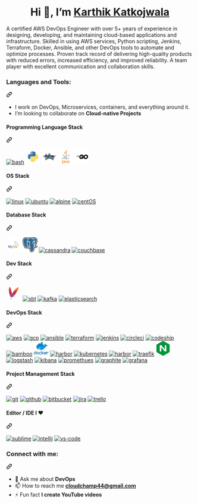 
<h1 align="center" tabindex="-1" class="heading-element" dir="auto">Hi 👋,  I’m <a href="https://www.katkojwala.com" rel="follow">Karthik Katkojwala</a></h1>


A certified AWS DevOps Engineer with over 5+ years of experience in designing, developing, and maintaining cloud-based applications and infrastructure.
Skilled in using AWS services, Python scripting, Jenkins, Terraform, Docker, Ansible, and other DevOps tools to automate and optimize processes.
Proven track record of delivering high-quality products with reduced errors, increased efficiency, and improved reliability.
A team player with excellent communication and collaboration skills.



<div class="markdown-heading" dir="auto"><h3 align="left" tabindex="-1" class="heading-element" dir="auto">Languages and Tools:</h3><a id="user-content-languages-and-tools" class="anchor-element" aria-label="Permalink: Languages and Tools:" href="#languages-and-tools"><svg class="octicon octicon-link" viewBox="0 0 16 16" version="1.1" width="16" height="16" aria-hidden="true"><path d="m7.775 3.275 1.25-1.25a3.5 3.5 0 1 1 4.95 4.95l-2.5 2.5a3.5 3.5 0 0 1-4.95 0 .751.751 0 0 1 .018-1.042.751.751 0 0 1 1.042-.018 1.998 1.998 0 0 0 2.83 0l2.5-2.5a2.002 2.002 0 0 0-2.83-2.83l-1.25 1.25a.751.751 0 0 1-1.042-.018.751.751 0 0 1-.018-1.042Zm-4.69 9.64a1.998 1.998 0 0 0 2.83 0l1.25-1.25a.751.751 0 0 1 1.042.018.751.751 0 0 1 .018 1.042l-1.25 1.25a3.5 3.5 0 1 1-4.95-4.95l2.5-2.5a3.5 3.5 0 0 1 4.95 0 .751.751 0 0 1-.018 1.042.751.751 0 0 1-1.042.018 1.998 1.998 0 0 0-2.83 0l-2.5 2.5a1.998 1.998 0 0 0 0 2.83Z"></path></svg></a></div>
<ul dir="auto">
<li>I work on DevOps, Microservices, containers, and everything around it.</li>
<li>I’m looking to collaborate on <strong>Cloud-native Projects</strong></li>
</ul>
<div class="markdown-heading" dir="auto"><h4 tabindex="-1" class="heading-element" dir="auto">Programming Language Stack</h4><a id="user-content-programming-language-stack" class="anchor-element" aria-label="Permalink: Programming Language Stack" href="#programming-language-stack"><svg class="octicon octicon-link" viewBox="0 0 16 16" version="1.1" width="16" height="16" aria-hidden="true"><path d="m7.775 3.275 1.25-1.25a3.5 3.5 0 1 1 4.95 4.95l-2.5 2.5a3.5 3.5 0 0 1-4.95 0 .751.751 0 0 1 .018-1.042.751.751 0 0 1 1.042-.018 1.998 1.998 0 0 0 2.83 0l2.5-2.5a2.002 2.002 0 0 0-2.83-2.83l-1.25 1.25a.751.751 0 0 1-1.042-.018.751.751 0 0 1-.018-1.042Zm-4.69 9.64a1.998 1.998 0 0 0 2.83 0l1.25-1.25a.751.751 0 0 1 1.042.018.751.751 0 0 1 .018 1.042l-1.25 1.25a3.5 3.5 0 1 1-4.95-4.95l2.5-2.5a3.5 3.5 0 0 1 4.95 0 .751.751 0 0 1-.018 1.042.751.751 0 0 1-1.042.018 1.998 1.998 0 0 0-2.83 0l-2.5 2.5a1.998 1.998 0 0 0 0 2.83Z"></path></svg></a></div>
<p align="left" dir="auto"><a target="_blank" rel="noopener noreferrer nofollow" href="https://camo.githubusercontent.com/7b3bccfadc92429d2907d1c4d5f154a4153934163fa0fe4f458c4676a8dbf673/68747470733a2f2f7777772e766563746f726c6f676f2e7a6f6e652f6c6f676f732f676e755f626173682f676e755f626173682d69636f6e2e737667"><img src="https://camo.githubusercontent.com/7b3bccfadc92429d2907d1c4d5f154a4153934163fa0fe4f458c4676a8dbf673/68747470733a2f2f7777772e766563746f726c6f676f2e7a6f6e652f6c6f676f732f676e755f626173682f676e755f626173682d69636f6e2e737667" alt="bash" title="bash" width="40" height="40" data-canonical-src="https://www.vectorlogo.zone/logos/gnu_bash/gnu_bash-icon.svg" style="max-width: 100%;"></a>  <a target="_blank" rel="noopener noreferrer nofollow" href="https://raw.githubusercontent.com/github/explore/80688e429a7d4ef2fca1e82350fe8e3517d3494d/topics/python/python.png"><img src="https://raw.githubusercontent.com/github/explore/80688e429a7d4ef2fca1e82350fe8e3517d3494d/topics/python/python.png" alt="python" title="python" width="40" height="40" style="max-width: 100%;"></a> <a target="_blank" rel="noopener noreferrer nofollow" href="https://raw.githubusercontent.com/github/explore/b15b6cf1726418913aafbf337a749dded180279d/topics/groovy/groovy.png"><img src="https://raw.githubusercontent.com/github/explore/b15b6cf1726418913aafbf337a749dded180279d/topics/groovy/groovy.png" alt="groovy" title="groovy" width="40" height="40" style="max-width: 100%;"></a>  <a target="_blank" rel="noopener noreferrer nofollow" href="https://raw.githubusercontent.com/github/explore/80688e429a7d4ef2fca1e82350fe8e3517d3494d/topics/java/java.png"><img src="https://raw.githubusercontent.com/github/explore/80688e429a7d4ef2fca1e82350fe8e3517d3494d/topics/java/java.png" alt="java" title="java8" width="40" height="40" style="max-width: 100%;"></a>  <a target="_blank" rel="noopener noreferrer nofollow" href="https://raw.githubusercontent.com/github/explore/80688e429a7d4ef2fca1e82350fe8e3517d3494d/topics/go/go.png"><img src="https://raw.githubusercontent.com/github/explore/80688e429a7d4ef2fca1e82350fe8e3517d3494d/topics/go/go.png" alt="go" title="go" width="40" height="40" style="max-width: 100%;"></a> </p>
<div class="markdown-heading" dir="auto"><h4 tabindex="-1" class="heading-element" dir="auto">OS Stack</h4><a id="user-content-os-stack" class="anchor-element" aria-label="Permalink: OS Stack" href="#os-stack"><svg class="octicon octicon-link" viewBox="0 0 16 16" version="1.1" width="16" height="16" aria-hidden="true"><path d="m7.775 3.275 1.25-1.25a3.5 3.5 0 1 1 4.95 4.95l-2.5 2.5a3.5 3.5 0 0 1-4.95 0 .751.751 0 0 1 .018-1.042.751.751 0 0 1 1.042-.018 1.998 1.998 0 0 0 2.83 0l2.5-2.5a2.002 2.002 0 0 0-2.83-2.83l-1.25 1.25a.751.751 0 0 1-1.042-.018.751.751 0 0 1-.018-1.042Zm-4.69 9.64a1.998 1.998 0 0 0 2.83 0l1.25-1.25a.751.751 0 0 1 1.042.018.751.751 0 0 1 .018 1.042l-1.25 1.25a3.5 3.5 0 1 1-4.95-4.95l2.5-2.5a3.5 3.5 0 0 1 4.95 0 .751.751 0 0 1-.018 1.042.751.751 0 0 1-1.042.018 1.998 1.998 0 0 0-2.83 0l-2.5 2.5a1.998 1.998 0 0 0 0 2.83Z"></path></svg></a></div>
<p align="left" dir="auto"><a target="_blank" rel="noopener noreferrer nofollow" href="https://camo.githubusercontent.com/afdd29c91b2f7803ec6c79af36df479a430cc411a42e5c0a523f120191a5d8b9/68747470733a2f2f6272616e646c6f676f732e6e65742f77702d636f6e74656e742f75706c6f6164732f323032302f30332f4c696e75782d6c6f676f2e706e67"><img src="https://camo.githubusercontent.com/afdd29c91b2f7803ec6c79af36df479a430cc411a42e5c0a523f120191a5d8b9/68747470733a2f2f6272616e646c6f676f732e6e65742f77702d636f6e74656e742f75706c6f6164732f323032302f30332f4c696e75782d6c6f676f2e706e67" alt="linux" title="linux" width="40" height="40" data-canonical-src="https://brandlogos.net/wp-content/uploads/2020/03/Linux-logo.png" style="max-width: 100%;"></a>  <a target="_blank" rel="noopener noreferrer nofollow" href="https://camo.githubusercontent.com/97ffc177256159e7432278fe271beb8c5f58cbeb8c2d129b61136a8fa7aad7ac/68747470733a2f2f7777772e766563746f726c6f676f2e7a6f6e652f6c6f676f732f7562756e74752f7562756e74752d69636f6e2e737667"><img src="https://camo.githubusercontent.com/97ffc177256159e7432278fe271beb8c5f58cbeb8c2d129b61136a8fa7aad7ac/68747470733a2f2f7777772e766563746f726c6f676f2e7a6f6e652f6c6f676f732f7562756e74752f7562756e74752d69636f6e2e737667" alt="ubuntu" title="ubuntu" width="40" height="40" data-canonical-src="https://www.vectorlogo.zone/logos/ubuntu/ubuntu-icon.svg" style="max-width: 100%;"></a>  <a target="_blank" rel="noopener noreferrer nofollow" href="https://camo.githubusercontent.com/56d5aa50cd223d417bdfb9a1c7a9214278246b7e443cf7f926c58d9c70aca337/68747470733a2f2f7777772e766563746f726c6f676f2e7a6f6e652f6c6f676f732f616c70696e656c696e75782f616c70696e656c696e75782d69636f6e2e737667"><img src="https://camo.githubusercontent.com/56d5aa50cd223d417bdfb9a1c7a9214278246b7e443cf7f926c58d9c70aca337/68747470733a2f2f7777772e766563746f726c6f676f2e7a6f6e652f6c6f676f732f616c70696e656c696e75782f616c70696e656c696e75782d69636f6e2e737667" alt="alpine" title="alpine" width="40" height="40" data-canonical-src="https://www.vectorlogo.zone/logos/alpinelinux/alpinelinux-icon.svg" style="max-width: 100%;"></a> <a target="_blank" rel="noopener noreferrer nofollow" href="https://camo.githubusercontent.com/4e74f7391c144dc681e831a8ac62a6777c1898b2b9edde485bf9eae7e704f910/68747470733a2f2f7777772e766563746f726c6f676f2e7a6f6e652f6c6f676f732f63656e746f732f63656e746f732d69636f6e2e737667"><img src="https://camo.githubusercontent.com/4e74f7391c144dc681e831a8ac62a6777c1898b2b9edde485bf9eae7e704f910/68747470733a2f2f7777772e766563746f726c6f676f2e7a6f6e652f6c6f676f732f63656e746f732f63656e746f732d69636f6e2e737667" alt="centOS" title="centOS" width="40" height="40" data-canonical-src="https://www.vectorlogo.zone/logos/centos/centos-icon.svg" style="max-width: 100%;"></a> </p>
<div class="markdown-heading" dir="auto"><h4 tabindex="-1" class="heading-element" dir="auto">Database Stack</h4><a id="user-content-database-stack" class="anchor-element" aria-label="Permalink: Database Stack" href="#database-stack"><svg class="octicon octicon-link" viewBox="0 0 16 16" version="1.1" width="16" height="16" aria-hidden="true"><path d="m7.775 3.275 1.25-1.25a3.5 3.5 0 1 1 4.95 4.95l-2.5 2.5a3.5 3.5 0 0 1-4.95 0 .751.751 0 0 1 .018-1.042.751.751 0 0 1 1.042-.018 1.998 1.998 0 0 0 2.83 0l2.5-2.5a2.002 2.002 0 0 0-2.83-2.83l-1.25 1.25a.751.751 0 0 1-1.042-.018.751.751 0 0 1-.018-1.042Zm-4.69 9.64a1.998 1.998 0 0 0 2.83 0l1.25-1.25a.751.751 0 0 1 1.042.018.751.751 0 0 1 .018 1.042l-1.25 1.25a3.5 3.5 0 1 1-4.95-4.95l2.5-2.5a3.5 3.5 0 0 1 4.95 0 .751.751 0 0 1-.018 1.042.751.751 0 0 1-1.042.018 1.998 1.998 0 0 0-2.83 0l-2.5 2.5a1.998 1.998 0 0 0 0 2.83Z"></path></svg></a></div>
<p align="left" dir="auto"><a target="_blank" rel="noopener noreferrer nofollow" href="https://raw.githubusercontent.com/github/explore/80688e429a7d4ef2fca1e82350fe8e3517d3494d/topics/mysql/mysql.png"><img src="https://raw.githubusercontent.com/github/explore/80688e429a7d4ef2fca1e82350fe8e3517d3494d/topics/mysql/mysql.png" alt="mysql" title="mysql" width="40" height="40" style="max-width: 100%;"></a>  <a target="_blank" rel="noopener noreferrer nofollow" href="https://raw.githubusercontent.com/github/explore/80688e429a7d4ef2fca1e82350fe8e3517d3494d/topics/postgresql/postgresql.png"><img src="https://raw.githubusercontent.com/github/explore/80688e429a7d4ef2fca1e82350fe8e3517d3494d/topics/postgresql/postgresql.png" alt="postgresql" title="postgresql" width="40" height="40" style="max-width: 100%;"></a>  <a target="_blank" rel="noopener noreferrer nofollow" href="https://camo.githubusercontent.com/a80395973602e238a97b10bab087e8c21f20e64063a2518b27ab527d7dabeada/68747470733a2f2f7777772e766563746f726c6f676f2e7a6f6e652f6c6f676f732f6170616368655f63617373616e6472612f6170616368655f63617373616e6472612d69636f6e2e737667"><img src="https://camo.githubusercontent.com/a80395973602e238a97b10bab087e8c21f20e64063a2518b27ab527d7dabeada/68747470733a2f2f7777772e766563746f726c6f676f2e7a6f6e652f6c6f676f732f6170616368655f63617373616e6472612f6170616368655f63617373616e6472612d69636f6e2e737667" alt="cassandra" title="cassandra" width="40" height="40" data-canonical-src="https://www.vectorlogo.zone/logos/apache_cassandra/apache_cassandra-icon.svg" style="max-width: 100%;"></a> <a target="_blank" rel="noopener noreferrer nofollow" href="https://camo.githubusercontent.com/030046f33aa4ccf757b9c81e17313aca2b4e617e5ce4439f7b8086ba0ef3fe20/68747470733a2f2f7777772e766563746f726c6f676f2e7a6f6e652f6c6f676f732f636f756368626173652f636f756368626173652d69636f6e2e737667"><img src="https://camo.githubusercontent.com/030046f33aa4ccf757b9c81e17313aca2b4e617e5ce4439f7b8086ba0ef3fe20/68747470733a2f2f7777772e766563746f726c6f676f2e7a6f6e652f6c6f676f732f636f756368626173652f636f756368626173652d69636f6e2e737667" alt="couchbase" title="couchbase" width="40" height="40" data-canonical-src="https://www.vectorlogo.zone/logos/couchbase/couchbase-icon.svg" style="max-width: 100%;"></a> </p>
<div class="markdown-heading" dir="auto"><h4 tabindex="-1" class="heading-element" dir="auto">Dev Stack</h4><a id="user-content-dev-stack" class="anchor-element" aria-label="Permalink: Dev Stack" href="#dev-stack"><svg class="octicon octicon-link" viewBox="0 0 16 16" version="1.1" width="16" height="16" aria-hidden="true"><path d="m7.775 3.275 1.25-1.25a3.5 3.5 0 1 1 4.95 4.95l-2.5 2.5a3.5 3.5 0 0 1-4.95 0 .751.751 0 0 1 .018-1.042.751.751 0 0 1 1.042-.018 1.998 1.998 0 0 0 2.83 0l2.5-2.5a2.002 2.002 0 0 0-2.83-2.83l-1.25 1.25a.751.751 0 0 1-1.042-.018.751.751 0 0 1-.018-1.042Zm-4.69 9.64a1.998 1.998 0 0 0 2.83 0l1.25-1.25a.751.751 0 0 1 1.042.018.751.751 0 0 1 .018 1.042l-1.25 1.25a3.5 3.5 0 1 1-4.95-4.95l2.5-2.5a3.5 3.5 0 0 1 4.95 0 .751.751 0 0 1-.018 1.042.751.751 0 0 1-1.042.018 1.998 1.998 0 0 0-2.83 0l-2.5 2.5a1.998 1.998 0 0 0 0 2.83Z"></path></svg></a></div>
<p align="left" dir="auto"><a target="_blank" rel="noopener noreferrer nofollow" href="https://raw.githubusercontent.com/vscode-icons/vscode-icons/72101ee333eca9219ac9a7c14d4834eef8e4c64b/icons/file_type_maven.svg"><img src="https://raw.githubusercontent.com/vscode-icons/vscode-icons/72101ee333eca9219ac9a7c14d4834eef8e4c64b/icons/file_type_maven.svg" alt="maven" title="maven" width="40" height="40" style="max-width: 100%;"></a> <a target="_blank" rel="noopener noreferrer nofollow" href="https://camo.githubusercontent.com/1deb293e7c40336de07980c65831c3622087875f510a5ddcfb411e96ef38276f/68747470733a2f2f7777772e766563746f726c6f676f2e7a6f6e652f6c6f676f732f7363616c612d7362742f7363616c612d7362742d69636f6e2e737667"><img src="https://camo.githubusercontent.com/1deb293e7c40336de07980c65831c3622087875f510a5ddcfb411e96ef38276f/68747470733a2f2f7777772e766563746f726c6f676f2e7a6f6e652f6c6f676f732f7363616c612d7362742f7363616c612d7362742d69636f6e2e737667" alt="sbt" title="sbt" width="40" height="40" data-canonical-src="https://www.vectorlogo.zone/logos/scala-sbt/scala-sbt-icon.svg" style="max-width: 100%;"></a> <a target="_blank" rel="noopener noreferrer nofollow" href="https://camo.githubusercontent.com/35576f334b4067de703304807a8e72b381a5113e689fc2b9fee20e0a5e56adc9/68747470733a2f2f7777772e766563746f726c6f676f2e7a6f6e652f6c6f676f732f6170616368655f6b61666b612f6170616368655f6b61666b612d69636f6e2e737667"><img src="https://camo.githubusercontent.com/35576f334b4067de703304807a8e72b381a5113e689fc2b9fee20e0a5e56adc9/68747470733a2f2f7777772e766563746f726c6f676f2e7a6f6e652f6c6f676f732f6170616368655f6b61666b612f6170616368655f6b61666b612d69636f6e2e737667" alt="kafka" title="kafka" width="40" height="40" data-canonical-src="https://www.vectorlogo.zone/logos/apache_kafka/apache_kafka-icon.svg" style="max-width: 100%;"></a> <a target="_blank" rel="noopener noreferrer nofollow" href="https://camo.githubusercontent.com/17cfccc77c26e1a122344498dc372d9facae3d93a27a2fbd5b856b5cbe4c66b2/68747470733a2f2f7777772e766563746f726c6f676f2e7a6f6e652f6c6f676f732f656c61737469632f656c61737469632d69636f6e2e737667"><img src="https://camo.githubusercontent.com/17cfccc77c26e1a122344498dc372d9facae3d93a27a2fbd5b856b5cbe4c66b2/68747470733a2f2f7777772e766563746f726c6f676f2e7a6f6e652f6c6f676f732f656c61737469632f656c61737469632d69636f6e2e737667" alt="elasticsearch" title="elasticsearch" width="40" height="40" data-canonical-src="https://www.vectorlogo.zone/logos/elastic/elastic-icon.svg" style="max-width: 100%;"></a> </p>
<div class="markdown-heading" dir="auto"><h4 tabindex="-1" class="heading-element" dir="auto">DevOps Stack</h4><a id="user-content-devops-stack" class="anchor-element" aria-label="Permalink: DevOps Stack" href="#devops-stack"><svg class="octicon octicon-link" viewBox="0 0 16 16" version="1.1" width="16" height="16" aria-hidden="true"><path d="m7.775 3.275 1.25-1.25a3.5 3.5 0 1 1 4.95 4.95l-2.5 2.5a3.5 3.5 0 0 1-4.95 0 .751.751 0 0 1 .018-1.042.751.751 0 0 1 1.042-.018 1.998 1.998 0 0 0 2.83 0l2.5-2.5a2.002 2.002 0 0 0-2.83-2.83l-1.25 1.25a.751.751 0 0 1-1.042-.018.751.751 0 0 1-.018-1.042Zm-4.69 9.64a1.998 1.998 0 0 0 2.83 0l1.25-1.25a.751.751 0 0 1 1.042.018.751.751 0 0 1 .018 1.042l-1.25 1.25a3.5 3.5 0 1 1-4.95-4.95l2.5-2.5a3.5 3.5 0 0 1 4.95 0 .751.751 0 0 1-.018 1.042.751.751 0 0 1-1.042.018 1.998 1.998 0 0 0-2.83 0l-2.5 2.5a1.998 1.998 0 0 0 0 2.83Z"></path></svg></a></div>
<p align="left" dir="auto"><a target="_blank" rel="noopener noreferrer nofollow" href="https://camo.githubusercontent.com/1b0f5eead310fb10d6a2dd142a7d7743674835dd72a3a90517e9d5ee937d4b53/68747470733a2f2f7777772e766563746f726c6f676f2e7a6f6e652f6c6f676f732f616d617a6f6e5f6177732f616d617a6f6e5f6177732d69636f6e2e737667"><img src="https://camo.githubusercontent.com/1b0f5eead310fb10d6a2dd142a7d7743674835dd72a3a90517e9d5ee937d4b53/68747470733a2f2f7777772e766563746f726c6f676f2e7a6f6e652f6c6f676f732f616d617a6f6e5f6177732f616d617a6f6e5f6177732d69636f6e2e737667" alt="aws" title="aws" width="40" height="40" data-canonical-src="https://www.vectorlogo.zone/logos/amazon_aws/amazon_aws-icon.svg" style="max-width: 100%;"></a> <a target="_blank" rel="noopener noreferrer nofollow" href="https://camo.githubusercontent.com/c5154bccf972e16333d42688e3e02a424b422a557fdbbac94972dcd2eebfe590/68747470733a2f2f7777772e766563746f726c6f676f2e7a6f6e652f6c6f676f732f676f6f676c655f636c6f75642f676f6f676c655f636c6f75642d69636f6e2e737667"><img src="https://camo.githubusercontent.com/c5154bccf972e16333d42688e3e02a424b422a557fdbbac94972dcd2eebfe590/68747470733a2f2f7777772e766563746f726c6f676f2e7a6f6e652f6c6f676f732f676f6f676c655f636c6f75642f676f6f676c655f636c6f75642d69636f6e2e737667" alt="gcp" title="gcp" width="40" height="40" data-canonical-src="https://www.vectorlogo.zone/logos/google_cloud/google_cloud-icon.svg" style="max-width: 100%;"></a>  <a target="_blank" rel="noopener noreferrer nofollow" href="https://camo.githubusercontent.com/f3ec365b0ffc59e27c018a6d9f546d1157486088d1305fe75e876b016a507ae2/68747470733a2f2f7777772e766563746f726c6f676f2e7a6f6e652f6c6f676f732f616e7369626c652f616e7369626c652d69636f6e2e737667"><img src="https://camo.githubusercontent.com/f3ec365b0ffc59e27c018a6d9f546d1157486088d1305fe75e876b016a507ae2/68747470733a2f2f7777772e766563746f726c6f676f2e7a6f6e652f6c6f676f732f616e7369626c652f616e7369626c652d69636f6e2e737667" alt="ansible" title="ansible" width="40" height="40" data-canonical-src="https://www.vectorlogo.zone/logos/ansible/ansible-icon.svg" style="max-width: 100%;"></a> <a target="_blank" rel="noopener noreferrer nofollow" href="https://camo.githubusercontent.com/b5fa75d221e87f2afb2e9ffc8ae1df4362cd83229ff77dba075c8d8308dcf489/68747470733a2f2f7777772e766563746f726c6f676f2e7a6f6e652f6c6f676f732f7465727261666f726d696f2f7465727261666f726d696f2d69636f6e2e737667"><img src="https://camo.githubusercontent.com/b5fa75d221e87f2afb2e9ffc8ae1df4362cd83229ff77dba075c8d8308dcf489/68747470733a2f2f7777772e766563746f726c6f676f2e7a6f6e652f6c6f676f732f7465727261666f726d696f2f7465727261666f726d696f2d69636f6e2e737667" alt="terraform" title="terraform" width="40" height="40" data-canonical-src="https://www.vectorlogo.zone/logos/terraformio/terraformio-icon.svg" style="max-width: 100%;"></a> <a target="_blank" rel="noopener noreferrer nofollow" href="https://camo.githubusercontent.com/677d7d6afeeb04410190a061d7bbb6fb8a5246c6dc80ab4b665988ca04b091d1/68747470733a2f2f7777772e766563746f726c6f676f2e7a6f6e652f6c6f676f732f6a656e6b696e732f6a656e6b696e732d69636f6e2e737667"><img src="https://camo.githubusercontent.com/677d7d6afeeb04410190a061d7bbb6fb8a5246c6dc80ab4b665988ca04b091d1/68747470733a2f2f7777772e766563746f726c6f676f2e7a6f6e652f6c6f676f732f6a656e6b696e732f6a656e6b696e732d69636f6e2e737667" alt="jenkins" title="jenkins" width="40" height="40" data-canonical-src="https://www.vectorlogo.zone/logos/jenkins/jenkins-icon.svg" style="max-width: 100%;"></a>  <a target="_blank" rel="noopener noreferrer nofollow" href="https://camo.githubusercontent.com/ffb956bc55f72554ae4a453ead5dfb011c78ec40c69c5c65ba3b1982b307205f/68747470733a2f2f7777772e766563746f726c6f676f2e7a6f6e652f6c6f676f732f636972636c6563692f636972636c6563692d69636f6e2e737667"><img src="https://camo.githubusercontent.com/ffb956bc55f72554ae4a453ead5dfb011c78ec40c69c5c65ba3b1982b307205f/68747470733a2f2f7777772e766563746f726c6f676f2e7a6f6e652f6c6f676f732f636972636c6563692f636972636c6563692d69636f6e2e737667" alt="circleci" title="circleci" width="40" height="40" data-canonical-src="https://www.vectorlogo.zone/logos/circleci/circleci-icon.svg" style="max-width: 100%;"></a> <a target="_blank" rel="noopener noreferrer nofollow" href="https://camo.githubusercontent.com/0cbbe065cd732d1c5c388e81e473a1040acf1de97ca9d9325b3d8359c2d6caa7/68747470733a2f2f7777772e766563746f726c6f676f2e7a6f6e652f6c6f676f732f636f6465736869702f636f6465736869702d69636f6e2e737667"><img src="https://camo.githubusercontent.com/0cbbe065cd732d1c5c388e81e473a1040acf1de97ca9d9325b3d8359c2d6caa7/68747470733a2f2f7777772e766563746f726c6f676f2e7a6f6e652f6c6f676f732f636f6465736869702f636f6465736869702d69636f6e2e737667" alt="codeship" title="codeship" width="40" height="40" data-canonical-src="https://www.vectorlogo.zone/logos/codeship/codeship-icon.svg" style="max-width: 100%;"></a> <a target="_blank" rel="noopener noreferrer nofollow" href="https://camo.githubusercontent.com/32f85a0a7948c3ecf68b679b26cfe86e20dafc3a700a8893ff6650ede5dcfece/68747470733a2f2f7777772e766563746f726c6f676f2e7a6f6e652f6c6f676f732f61746c61737369616e5f62616d626f6f2f61746c61737369616e5f62616d626f6f2d69636f6e2e737667"><img src="https://camo.githubusercontent.com/32f85a0a7948c3ecf68b679b26cfe86e20dafc3a700a8893ff6650ede5dcfece/68747470733a2f2f7777772e766563746f726c6f676f2e7a6f6e652f6c6f676f732f61746c61737369616e5f62616d626f6f2f61746c61737369616e5f62616d626f6f2d69636f6e2e737667" alt="bamboo" title="bamboo" width="40" height="40" data-canonical-src="https://www.vectorlogo.zone/logos/atlassian_bamboo/atlassian_bamboo-icon.svg" style="max-width: 100%;"></a> <a target="_blank" rel="noopener noreferrer nofollow" href="https://raw.githubusercontent.com/github/explore/80688e429a7d4ef2fca1e82350fe8e3517d3494d/topics/docker/docker.png"><img src="https://raw.githubusercontent.com/github/explore/80688e429a7d4ef2fca1e82350fe8e3517d3494d/topics/docker/docker.png" alt="docker" title="docker" width="40" height="40" style="max-width: 100%;"></a>  <a target="_blank" rel="noopener noreferrer nofollow" href="https://camo.githubusercontent.com/0b5d4ef640cce59f9280887b26d38d65e9a76c14af14ec59351fb18d1cf8ed39/68747470733a2f2f7777772e766563746f726c6f676f2e7a6f6e652f6c6f676f732f676f686172626f72696f2f676f686172626f72696f2d69636f6e2e737667"><img src="https://camo.githubusercontent.com/0b5d4ef640cce59f9280887b26d38d65e9a76c14af14ec59351fb18d1cf8ed39/68747470733a2f2f7777772e766563746f726c6f676f2e7a6f6e652f6c6f676f732f676f686172626f72696f2f676f686172626f72696f2d69636f6e2e737667" alt="harbor" title="harbor" width="40" height="40" data-canonical-src="https://www.vectorlogo.zone/logos/goharborio/goharborio-icon.svg" style="max-width: 100%;"></a> <a target="_blank" rel="noopener noreferrer nofollow" href="https://camo.githubusercontent.com/627eb2c61e04ea289af7565fc1eb33b671d9f201f55de0016ed6936de689de82/68747470733a2f2f7777772e766563746f726c6f676f2e7a6f6e652f6c6f676f732f6b756265726e657465732f6b756265726e657465732d69636f6e2e737667"><img src="https://camo.githubusercontent.com/627eb2c61e04ea289af7565fc1eb33b671d9f201f55de0016ed6936de689de82/68747470733a2f2f7777772e766563746f726c6f676f2e7a6f6e652f6c6f676f732f6b756265726e657465732f6b756265726e657465732d69636f6e2e737667" alt="kubernetes" title="kubernetes" width="40" height="40" data-canonical-src="https://www.vectorlogo.zone/logos/kubernetes/kubernetes-icon.svg" style="max-width: 100%;"></a>  <a target="_blank" rel="noopener noreferrer nofollow" href="https://camo.githubusercontent.com/a7cf2470703a53632694b2e62baac7791c010a4e434259f5210ea7db009a4c8d/68747470733a2f2f7777772e766563746f726c6f676f2e7a6f6e652f6c6f676f732f68656c6d73682f68656c6d73682d69636f6e2e737667"><img src="https://camo.githubusercontent.com/a7cf2470703a53632694b2e62baac7791c010a4e434259f5210ea7db009a4c8d/68747470733a2f2f7777772e766563746f726c6f676f2e7a6f6e652f6c6f676f732f68656c6d73682f68656c6d73682d69636f6e2e737667" alt="harbor" title="harbor" width="40" height="40" data-canonical-src="https://www.vectorlogo.zone/logos/helmsh/helmsh-icon.svg" style="max-width: 100%;"></a> <a target="_blank" rel="noopener noreferrer nofollow" href="https://camo.githubusercontent.com/04c20fdac354ece43341444013288108ad6fcef59e38098c10c8916713c6c187/68747470733a2f2f7777772e766563746f726c6f676f2e7a6f6e652f6c6f676f732f7472616566696b696f2f7472616566696b696f2d69636f6e2e737667"><img src="https://camo.githubusercontent.com/04c20fdac354ece43341444013288108ad6fcef59e38098c10c8916713c6c187/68747470733a2f2f7777772e766563746f726c6f676f2e7a6f6e652f6c6f676f732f7472616566696b696f2f7472616566696b696f2d69636f6e2e737667" alt="traefik" title="traefik" width="40" height="40" data-canonical-src="https://www.vectorlogo.zone/logos/traefikio/traefikio-icon.svg" style="max-width: 100%;"></a> <a target="_blank" rel="noopener noreferrer nofollow" href="https://raw.githubusercontent.com/github/explore/85cceaeeaf993ca35664dc37ea24f9237fbbfc14/topics/nginx/nginx.png"><img src="https://raw.githubusercontent.com/github/explore/85cceaeeaf993ca35664dc37ea24f9237fbbfc14/topics/nginx/nginx.png" alt="nginx" title="nginx" width="40" height="40" style="max-width: 100%;"></a>  <a target="_blank" rel="noopener noreferrer nofollow" href="https://camo.githubusercontent.com/8f27f181a37e1645da95fd28e9244b871a3a7a5297fb8489408f0a59187a74ce/68747470733a2f2f7777772e766563746f726c6f676f2e7a6f6e652f6c6f676f732f656c6173746963636f5f6c6f6773746173682f656c6173746963636f5f6c6f6773746173682d69636f6e2e737667"><img src="https://camo.githubusercontent.com/8f27f181a37e1645da95fd28e9244b871a3a7a5297fb8489408f0a59187a74ce/68747470733a2f2f7777772e766563746f726c6f676f2e7a6f6e652f6c6f676f732f656c6173746963636f5f6c6f6773746173682f656c6173746963636f5f6c6f6773746173682d69636f6e2e737667" alt="logstash" title="logstash" width="40" height="40" data-canonical-src="https://www.vectorlogo.zone/logos/elasticco_logstash/elasticco_logstash-icon.svg" style="max-width: 100%;"></a> <a target="_blank" rel="noopener noreferrer nofollow" href="https://camo.githubusercontent.com/4059216448c342084c142601419a3d472480edf4fbcf2df6bb55131a5be611c4/68747470733a2f2f7777772e766563746f726c6f676f2e7a6f6e652f6c6f676f732f656c6173746963636f5f6b6962616e612f656c6173746963636f5f6b6962616e612d69636f6e2e737667"><img src="https://camo.githubusercontent.com/4059216448c342084c142601419a3d472480edf4fbcf2df6bb55131a5be611c4/68747470733a2f2f7777772e766563746f726c6f676f2e7a6f6e652f6c6f676f732f656c6173746963636f5f6b6962616e612f656c6173746963636f5f6b6962616e612d69636f6e2e737667" alt="kibana" title="kibana" width="40" height="40" data-canonical-src="https://www.vectorlogo.zone/logos/elasticco_kibana/elasticco_kibana-icon.svg" style="max-width: 100%;"></a> <a target="_blank" rel="noopener noreferrer nofollow" href="https://camo.githubusercontent.com/653b79bc5dfa3deab59d48d2cd965096ee6f76f8ca7172203ee7da1d0e8ed847/68747470733a2f2f7777772e766563746f726c6f676f2e7a6f6e652f6c6f676f732f70726f6d657468657573696f2f70726f6d657468657573696f2d69636f6e2e737667"><img src="https://camo.githubusercontent.com/653b79bc5dfa3deab59d48d2cd965096ee6f76f8ca7172203ee7da1d0e8ed847/68747470733a2f2f7777772e766563746f726c6f676f2e7a6f6e652f6c6f676f732f70726f6d657468657573696f2f70726f6d657468657573696f2d69636f6e2e737667" alt="promethues" title="promethues" width="40" height="40" data-canonical-src="https://www.vectorlogo.zone/logos/prometheusio/prometheusio-icon.svg" style="max-width: 100%;"></a> <a target="_blank" rel="noopener noreferrer nofollow" href="https://camo.githubusercontent.com/8899e2d3c40e83423d46ebf84a606c85708f026d7466a5f3d6b675d7395a67ba/68747470733a2f2f7777772e766563746f726c6f676f2e7a6f6e652f6c6f676f732f67726170686974656170702f67726170686974656170702d69636f6e2e737667"><img src="https://camo.githubusercontent.com/8899e2d3c40e83423d46ebf84a606c85708f026d7466a5f3d6b675d7395a67ba/68747470733a2f2f7777772e766563746f726c6f676f2e7a6f6e652f6c6f676f732f67726170686974656170702f67726170686974656170702d69636f6e2e737667" alt="graphite" title="graphite" width="40" height="40" data-canonical-src="https://www.vectorlogo.zone/logos/graphiteapp/graphiteapp-icon.svg" style="max-width: 100%;"></a> <a target="_blank" rel="noopener noreferrer nofollow" href="https://camo.githubusercontent.com/855221ae7d3abfa66570f7774635aced4c52fd08c424f8920f549272110258a6/68747470733a2f2f7777772e766563746f726c6f676f2e7a6f6e652f6c6f676f732f67726166616e612f67726166616e612d69636f6e2e737667"><img src="https://camo.githubusercontent.com/855221ae7d3abfa66570f7774635aced4c52fd08c424f8920f549272110258a6/68747470733a2f2f7777772e766563746f726c6f676f2e7a6f6e652f6c6f676f732f67726166616e612f67726166616e612d69636f6e2e737667" alt="grafana" title="grafana" width="40" height="40" data-canonical-src="https://www.vectorlogo.zone/logos/grafana/grafana-icon.svg" style="max-width: 100%;"></a> </p>
<div class="markdown-heading" dir="auto"><h4 tabindex="-1" class="heading-element" dir="auto">Project Management Stack</h4><a id="user-content-project-management-stack" class="anchor-element" aria-label="Permalink: Project Management Stack" href="#project-management-stack"><svg class="octicon octicon-link" viewBox="0 0 16 16" version="1.1" width="16" height="16" aria-hidden="true"><path d="m7.775 3.275 1.25-1.25a3.5 3.5 0 1 1 4.95 4.95l-2.5 2.5a3.5 3.5 0 0 1-4.95 0 .751.751 0 0 1 .018-1.042.751.751 0 0 1 1.042-.018 1.998 1.998 0 0 0 2.83 0l2.5-2.5a2.002 2.002 0 0 0-2.83-2.83l-1.25 1.25a.751.751 0 0 1-1.042-.018.751.751 0 0 1-.018-1.042Zm-4.69 9.64a1.998 1.998 0 0 0 2.83 0l1.25-1.25a.751.751 0 0 1 1.042.018.751.751 0 0 1 .018 1.042l-1.25 1.25a3.5 3.5 0 1 1-4.95-4.95l2.5-2.5a3.5 3.5 0 0 1 4.95 0 .751.751 0 0 1-.018 1.042.751.751 0 0 1-1.042.018 1.998 1.998 0 0 0-2.83 0l-2.5 2.5a1.998 1.998 0 0 0 0 2.83Z"></path></svg></a></div>
<p align="left" dir="auto"><a target="_blank" rel="noopener noreferrer nofollow" href="https://camo.githubusercontent.com/fcafa5ebc1f5f789ae7d012a3ecd8fe7bda49516591caf7c37698f764165d880/68747470733a2f2f7777772e766563746f726c6f676f2e7a6f6e652f6c6f676f732f6769742d73636d2f6769742d73636d2d69636f6e2e737667"><img src="https://camo.githubusercontent.com/fcafa5ebc1f5f789ae7d012a3ecd8fe7bda49516591caf7c37698f764165d880/68747470733a2f2f7777772e766563746f726c6f676f2e7a6f6e652f6c6f676f732f6769742d73636d2f6769742d73636d2d69636f6e2e737667" alt="git" title="git" width="40" height="40" data-canonical-src="https://www.vectorlogo.zone/logos/git-scm/git-scm-icon.svg" style="max-width: 100%;"></a>  <a target="_blank" rel="noopener noreferrer nofollow" href="https://camo.githubusercontent.com/a5b62322231095ed970998e6463a9c862a0bb36f724bfa315b818dcb6a54d9af/68747470733a2f2f7777772e766563746f726c6f676f2e7a6f6e652f6c6f676f732f6769746875622f6769746875622d69636f6e2e737667"><img src="https://camo.githubusercontent.com/a5b62322231095ed970998e6463a9c862a0bb36f724bfa315b818dcb6a54d9af/68747470733a2f2f7777772e766563746f726c6f676f2e7a6f6e652f6c6f676f732f6769746875622f6769746875622d69636f6e2e737667" alt="github" title="github" width="40" height="40" data-canonical-src="https://www.vectorlogo.zone/logos/github/github-icon.svg" style="max-width: 100%;"></a> <a target="_blank" rel="noopener noreferrer nofollow" href="https://camo.githubusercontent.com/8f43fc73cff1af772748cb633537ca0648febde9d80055f93dc49cebc1467f05/68747470733a2f2f7777772e766563746f726c6f676f2e7a6f6e652f6c6f676f732f6269746275636b65742f6269746275636b65742d69636f6e2e737667"><img src="https://camo.githubusercontent.com/8f43fc73cff1af772748cb633537ca0648febde9d80055f93dc49cebc1467f05/68747470733a2f2f7777772e766563746f726c6f676f2e7a6f6e652f6c6f676f732f6269746275636b65742f6269746275636b65742d69636f6e2e737667" alt="bitbucket" title="bitbucket" width="40" height="40" data-canonical-src="https://www.vectorlogo.zone/logos/bitbucket/bitbucket-icon.svg" style="max-width: 100%;"></a>  <a target="_blank" rel="noopener noreferrer nofollow" href="https://camo.githubusercontent.com/73a44f6a9fe961e9721355c96b03ce3b332e1fd24e470ee17ba441f7b85e6212/68747470733a2f2f7777772e766563746f726c6f676f2e7a6f6e652f6c6f676f732f61746c61737369616e5f6a6972612f61746c61737369616e5f6a6972612d69636f6e2e737667"><img src="https://camo.githubusercontent.com/73a44f6a9fe961e9721355c96b03ce3b332e1fd24e470ee17ba441f7b85e6212/68747470733a2f2f7777772e766563746f726c6f676f2e7a6f6e652f6c6f676f732f61746c61737369616e5f6a6972612f61746c61737369616e5f6a6972612d69636f6e2e737667" alt="jira" title="jira" width="40" height="40" data-canonical-src="https://www.vectorlogo.zone/logos/atlassian_jira/atlassian_jira-icon.svg" style="max-width: 100%;"></a> <a target="_blank" rel="noopener noreferrer nofollow" href="https://camo.githubusercontent.com/0e7b1ee91e24142a260e5dcdde752c754b9ccfe72ab37aab036babf3fbcf958e/68747470733a2f2f7777772e766563746f726c6f676f2e7a6f6e652f6c6f676f732f7472656c6c6f2f7472656c6c6f2d69636f6e2e737667"><img src="https://camo.githubusercontent.com/0e7b1ee91e24142a260e5dcdde752c754b9ccfe72ab37aab036babf3fbcf958e/68747470733a2f2f7777772e766563746f726c6f676f2e7a6f6e652f6c6f676f732f7472656c6c6f2f7472656c6c6f2d69636f6e2e737667" alt="trello" title="trello" width="40" height="40" data-canonical-src="https://www.vectorlogo.zone/logos/trello/trello-icon.svg" style="max-width: 100%;"></a></p>
<div class="markdown-heading" dir="auto"><h4 tabindex="-1" class="heading-element" dir="auto">Editor / IDE I ♥</h4><a id="user-content-editor--ide-i-" class="anchor-element" aria-label="Permalink: Editor / IDE I ♥" href="#editor--ide-i-"><svg class="octicon octicon-link" viewBox="0 0 16 16" version="1.1" width="16" height="16" aria-hidden="true"><path d="m7.775 3.275 1.25-1.25a3.5 3.5 0 1 1 4.95 4.95l-2.5 2.5a3.5 3.5 0 0 1-4.95 0 .751.751 0 0 1 .018-1.042.751.751 0 0 1 1.042-.018 1.998 1.998 0 0 0 2.83 0l2.5-2.5a2.002 2.002 0 0 0-2.83-2.83l-1.25 1.25a.751.751 0 0 1-1.042-.018.751.751 0 0 1-.018-1.042Zm-4.69 9.64a1.998 1.998 0 0 0 2.83 0l1.25-1.25a.751.751 0 0 1 1.042.018.751.751 0 0 1 .018 1.042l-1.25 1.25a3.5 3.5 0 1 1-4.95-4.95l2.5-2.5a3.5 3.5 0 0 1 4.95 0 .751.751 0 0 1-.018 1.042.751.751 0 0 1-1.042.018 1.998 1.998 0 0 0-2.83 0l-2.5 2.5a1.998 1.998 0 0 0 0 2.83Z"></path></svg></a></div>
<p align="left" dir="auto"><a target="_blank" rel="noopener noreferrer nofollow" href="https://camo.githubusercontent.com/00b285583e218ffb48d9b6531972983054d76053921809eb557a9605692e92f7/68747470733a2f2f63646e2e776f726c64766563746f726c6f676f2e636f6d2f6c6f676f732f7375626c696d652d746578742e737667"><img src="https://camo.githubusercontent.com/00b285583e218ffb48d9b6531972983054d76053921809eb557a9605692e92f7/68747470733a2f2f63646e2e776f726c64766563746f726c6f676f2e636f6d2f6c6f676f732f7375626c696d652d746578742e737667" alt="sublime" title="sublime" width="40" height="40" data-canonical-src="https://cdn.worldvectorlogo.com/logos/sublime-text.svg" style="max-width: 100%;"></a> <a target="_blank" rel="noopener noreferrer nofollow" href="https://camo.githubusercontent.com/c660f5ce09257177577ec48b19d0b3142bb12e83b6240c778f97371cddb9b711/68747470733a2f2f63646e2e776f726c64766563746f726c6f676f2e636f6d2f6c6f676f732f696e74656c6c696a2d696465612d312e737667"><img src="https://camo.githubusercontent.com/c660f5ce09257177577ec48b19d0b3142bb12e83b6240c778f97371cddb9b711/68747470733a2f2f63646e2e776f726c64766563746f726c6f676f2e636f6d2f6c6f676f732f696e74656c6c696a2d696465612d312e737667" alt="intellij" title="intellij" width="40" height="40" data-canonical-src="https://cdn.worldvectorlogo.com/logos/intellij-idea-1.svg" style="max-width: 100%;"></a> <a target="_blank" rel="noopener noreferrer nofollow" href="https://camo.githubusercontent.com/66802071d1e44d761d4d9e67593d9730e75b9eb27aa85fad3fdcf103f630a244/68747470733a2f2f7777772e766563746f726c6f676f2e7a6f6e652f6c6f676f732f76697375616c73747564696f5f636f64652f76697375616c73747564696f5f636f64652d69636f6e2e737667"><img src="https://camo.githubusercontent.com/66802071d1e44d761d4d9e67593d9730e75b9eb27aa85fad3fdcf103f630a244/68747470733a2f2f7777772e766563746f726c6f676f2e7a6f6e652f6c6f676f732f76697375616c73747564696f5f636f64652f76697375616c73747564696f5f636f64652d69636f6e2e737667" alt="vs-code" title="vs-code" width="40" height="40" data-canonical-src="https://www.vectorlogo.zone/logos/visualstudio_code/visualstudio_code-icon.svg" style="max-width: 100%;"></a> </p>

<div class="markdown-heading" dir="auto"><h3 align="left" tabindex="-1" class="heading-element" dir="auto">Connect with me:</h3><a id="user-content-connect-with-me" class="anchor-element" aria-label="Permalink: Connect with me:" href="#connect-with-me"><svg class="octicon octicon-link" viewBox="0 0 16 16" version="1.1" width="16" height="16" aria-hidden="true"><path d="m7.775 3.275 1.25-1.25a3.5 3.5 0 1 1 4.95 4.95l-2.5 2.5a3.5 3.5 0 0 1-4.95 0 .751.751 0 0 1 .018-1.042.751.751 0 0 1 1.042-.018 1.998 1.998 0 0 0 2.83 0l2.5-2.5a2.002 2.002 0 0 0-2.83-2.83l-1.25 1.25a.751.751 0 0 1-1.042-.018.751.751 0 0 1-.018-1.042Zm-4.69 9.64a1.998 1.998 0 0 0 2.83 0l1.25-1.25a.751.751 0 0 1 1.042.018.751.751 0 0 1 .018 1.042l-1.25 1.25a3.5 3.5 0 1 1-4.95-4.95l2.5-2.5a3.5 3.5 0 0 1 4.95 0 .751.751 0 0 1-.018 1.042.751.751 0 0 1-1.042.018 1.998 1.998 0 0 0-2.83 0l-2.5 2.5a1.998 1.998 0 0 0 0 2.83Z"></path></svg></a></div>
<p align="left" dir="auto">
</p>
<ul dir="auto">
<li>💬 Ask me about <strong>DevOps</strong></li>
<li>📫 How to reach me <strong><a href="mailto:cloudchamp44@gmail.com">cloudchamp44@gmail.com</a></strong></li>
<li>⚡ Fun fact <strong>I create YouTube videos</strong></li>
</ul>
</article></div>

